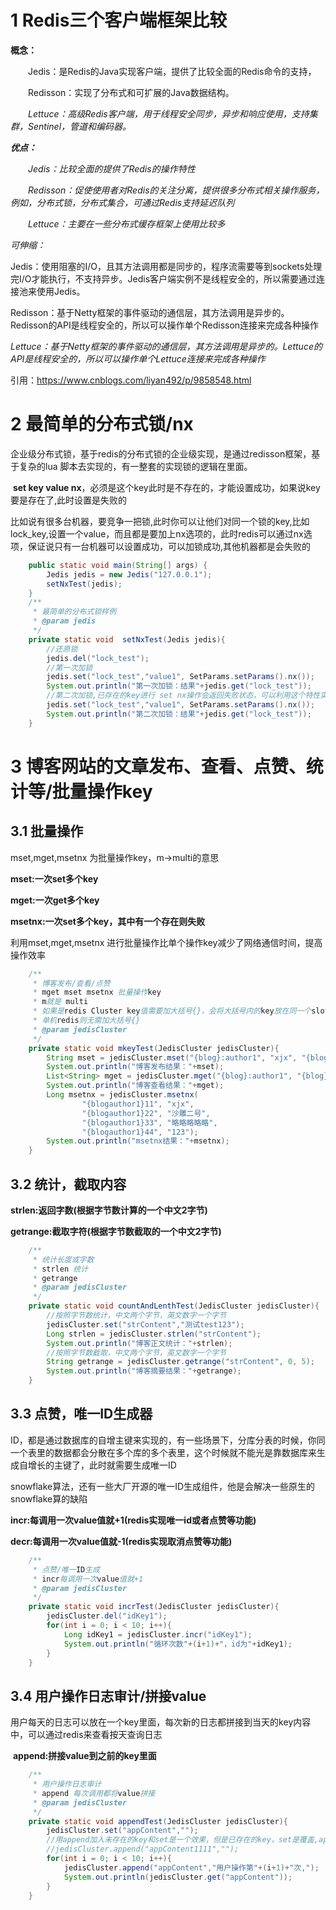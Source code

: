 # 1 Redis三个客户端框架比较

**概念：**

　　Jedis：是Redis的Java实现客户端，提供了比较全面的Redis命令的支持，

　　Redisson：实现了分布式和可扩展的Java数据结构。

　　*Lettuce：高级Redis客户端，用于线程安全同步，异步和响应使用，支持集群，Sentinel，管道和编码器。*

***优点：***

　　*Jedis：比较全面的提供了Redis的操作特性*

　　*Redisson：促使使用者对Redis的关注分离，提供很多分布式相关操作服务，例如，分布式锁，分布式集合，可通过Redis支持延迟队列*

　　*Lettuce：主要在一些分布式缓存框架上使用比较多*

*可伸缩：*

Jedis：使用阻塞的I/O，且其方法调用都是同步的，程序流需要等到sockets处理完I/O才能执行，不支持异步。Jedis客户端实例不是线程安全的，所以需要通过连接池来使用Jedis。

Redisson：基于Netty框架的事件驱动的通信层，其方法调用是异步的。Redisson的API是线程安全的，所以可以操作单个Redisson连接来完成各种操作

*Lettuce：基于Netty框架的事件驱动的通信层，其方法调用是异步的。Lettuce的API是线程安全的，所以可以操作单个Lettuce连接来完成各种操作*

引用：https://www.cnblogs.com/liyan492/p/9858548.html

# 2 最简单的分布式锁/nx

​	企业级分布式锁，基于redis的分布式锁的企业级实现，是通过redisson框架，基于复杂的lua 脚本去实现的，有一整套的实现锁的逻辑在里面。

​	**set key value nx**，必须是这个key此时是不存在的，才能设置成功，如果说key要是存在了,此时设置是失败的

​	比如说有很多台机器，要竞争一把锁,此时你可以让他们对同一个锁的key,比如 lock_key,设置一个value，而且都是要加上nx选项的，此时redis可以通过nx选项，保证说只有一台机器可以设置成功，可以加锁成功,其他机器都是会失败的

```java
	public static void main(String[] args) {
        Jedis jedis = new Jedis("127.0.0.1");
        setNxTest(jedis);
    }
	/**
     * 最简单的分布式锁样例
     * @param jedis
     */
    private static void  setNxTest(Jedis jedis){
        //还原锁
        jedis.del("lock_test");
        //第一次加锁
        jedis.set("lock_test","value1", SetParams.setParams().nx());
        System.out.println("第一次加锁：结果"+jedis.get("lock_test"));
        //第二次加锁,已存在的key进行 set nx操作会返回失败状态，可以利用这个特性实现分布式锁
        jedis.set("lock_test","value1", SetParams.setParams().nx());
        System.out.println("第二次加锁：结果"+jedis.get("lock_test"));
    }
```



# 3 博客网站的文章发布、查看、点赞、统计等/批量操作key

## 3.1 批量操作

mset,mget,msetnx 为批量操作key，m->multi的意思

**mset:一次set多个key**

**mget:一次get多个key**

**msetnx:一次set多个key，其中有一个存在则失败**

利用mset,mget,msetnx 进行批量操作比单个操作key减少了网络通信时间，提高操作效率

```java
    /**
     * 博客发布/查看/点赞
     * mget mset msetnx 批量操作key
     * m就是 multi
     * 如果是redis Cluster key值需要加大括号{}，会将大括号内的key放在同一个slot内，否则批量操作会因为不同key在slot内而失败
     * 单机redis则无需加大括号{}
     * @param jedisCluster
     */
    private static void mkeyTest(JedisCluster jedisCluster){
        String mset = jedisCluster.mset("{blog}:author1", "xjx", "{blog}:content1", "沙雕一号", "{blog}:title1", "略略略略略");
        System.out.println("博客发布结果："+mset);
        List<String> mget = jedisCluster.mget("{blog}:author1", "{blog}:content1", "{blog}:title1");
        System.out.println("博客查看结果："+mget);
        Long msetnx = jedisCluster.msetnx(
                "{blogauthor1}11", "xjx",
                "{blogauthor1}22", "沙雕二号",
                "{blogauthor1}33", "略略略略略",
                "{blogauthor1}44", "123");
        System.out.println("msetnx结果："+msetnx);
    }
```



## 3.2 统计，截取内容

**strlen:返回字数(根据字节数计算的一个中文2字节)**

**getrange:截取字符(根据字节数截取的一个中文2字节)**

```java
    /**
     * 统计长度或字数
     * strlen 统计
     * getrange
     * @param jedisCluster
     */
    private static void countAndLenthTest(JedisCluster jedisCluster){
        //按照字节数统计，中文两个字节，英文数字一个字节
        jedisCluster.set("strContent","测试test123");
        Long strlen = jedisCluster.strlen("strContent");
        System.out.println("博客正文统计："+strlen);
        //按照字节数截取，中文两个字节，英文数字一个字节
        String getrange = jedisCluster.getrange("strContent", 0, 5);
        System.out.println("博客摘要结果："+getrange);
    }
```



## 3.3 点赞，唯一ID生成器

​	ID，都是通过数据库的自增主键来实现的，有一些场景下，分库分表的时候，你同一个表里的数据都会分散在多个库的多个表里，这个时候就不能光是靠数据库来生成自增长的主键了，此时就需要生成唯一ID

​	snowflake算法，还有一些大厂开源的唯一ID生成组件，他是会解决一些原生的snowflake算的缺陷

​	**incr:每调用一次value值就+1(redis实现唯一id或者点赞等功能)**

​	**decr:每调用一次value值就-1(redis实现取消点赞等功能)**

```java
    /**
     * 点赞/唯一ID生成
     * incr每调用一次value值就+1
     * @param jedisCluster
     */
    private static void incrTest(JedisCluster jedisCluster){
        jedisCluster.del("idKey1");
        for(int i = 0; i < 10; i++){
            Long idKey1 = jedisCluster.incr("idKey1");
            System.out.println("循环次数"+(i+1)+"，id为"+idKey1);
        }
    }
```



## 3.4 用户操作日志审计/拼接value

​	用户每天的日志可以放在一个key里面，每次新的日志都拼接到当天的key内容中，可以通过redis来查看按天查询日志

​	**append:拼接value到之前的key里面**

```java
    /**
     * 用户操作日志审计
     * append 每次调用都将value拼接
     * @param jedisCluster
     */
    private static void appendTest(JedisCluster jedisCluster){
        jedisCluster.set("appContent","");
        //用append加入未存在的key和set是一个效果，但是已存在的key，set是覆盖,append是拼接
        //jedisCluster.append("appContent1111","");
        for(int i = 0; i < 10; i++){
            jedisCluster.append("appContent","用户操作第"+(i+1)+"次,");
            System.out.println(jedisCluster.get("appContent"));
        }
    }
```


